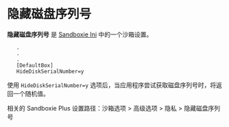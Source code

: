 # 隐藏磁盘序列号

**隐藏磁盘序列号** 是 [Sandboxie Ini](SandboxieIni.md) 中的一个沙箱设置。

```
   .
   .
   .
   [DefaultBox]
   HideDiskSerialNumber=y
```

使用 `HideDiskSerialNumber=y` 选项后，当应用程序尝试获取磁盘序列号时，将返回一个随机值。

相关的 Sandboxie Plus 设置路径：沙箱选项 > 高级选项 > 隐私 > 隐藏磁盘序列号
